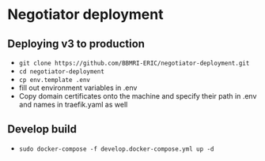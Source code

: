 # Negotiator deployment
## Deploying v3 to production
- `git clone https://github.com/BBMRI-ERIC/negotiator-deployment.git`
- `cd negotiator-deployment`
- `cp env.template .env`
- fill out environment variables in .env
- Copy domain certificates onto the machine and specify their path in .env and names in traefik.yaml as well
## Develop build
- `sudo docker-compose -f develop.docker-compose.yml up -d`
